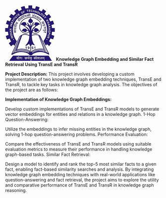 ![alt text](iitkgplogo.jpg)
**Knowledge Graph Embedding and Similar Fact Retrieval Using TransE and TransR**

**Project Description:**
This project involves developing a custom implementation of two knowledge graph embedding techniques, TransE and TransR, to tackle key tasks in knowledge graph analysis. The objectives of the project are as follows:

**Implementation of Knowledge Graph Embeddings:**

Develop custom implementations of TransE and TransR models to generate vector embeddings for entities and relations in a knowledge graph.
1-Hop Question-Answering:

Utilize the embeddings to infer missing entities in the knowledge graph, solving 1-hop question-answering problems.
Performance Evaluation:

Compare the effectiveness of TransE and TransR models using suitable evaluation metrics to measure their performance in handling knowledge graph-based tasks.
Similar Fact Retrieval:

Design a model to identify and rank the top-5 most similar facts to a given fact, enabling fact-based similarity searches and analysis.
By integrating knowledge graph embedding techniques with real-world applications like question-answering and fact retrieval, the project aims to explore the utility and comparative performance of TransE and TransR in knowledge graph reasoning.
